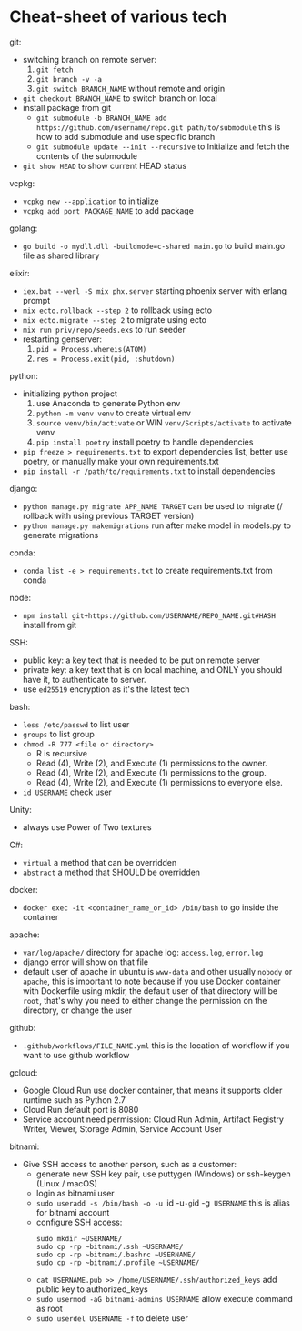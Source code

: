 # Cheat-sheet of various tech

git:
- switching branch on remote server:
  1. `git fetch`
  2. `git branch -v -a`
  3. `git switch BRANCH_NAME` without remote and origin
- `git checkout BRANCH_NAME` to switch branch on local
- install package from git
  - `git submodule -b BRANCH_NAME add https://github.com/username/repo.git path/to/submodule` this is how to add submodule and use specific branch
  - `git submodule update --init --recursive` to Initialize and fetch the contents of the submodule
- `git show HEAD` to show current HEAD status

vcpkg:
- `vcpkg new --application` to initialize
- `vcpkg add port PACKAGE_NAME` to add package

golang:
- `go build -o mydll.dll -buildmode=c-shared main.go` to build main.go file as shared library

elixir:
- `iex.bat --werl -S mix phx.server` starting phoenix server with erlang prompt
- `mix ecto.rollback --step 2` to rollback using ecto 
- `mix ecto.migrate --step 2` to migrate using ecto
- `mix run priv/repo/seeds.exs` to run seeder
- restarting genserver:
  1. `pid = Process.whereis(ATOM)`
  2. `res = Process.exit(pid, :shutdown)`

python:
- initializing python project
  1. use Anaconda to generate Python env
  2. `python -m venv venv` to create virtual env
  3. `source venv/bin/activate` or WIN `venv/Scripts/activate` to activate venv
  4. `pip install poetry` install poetry to handle dependencies
- `pip freeze > requirements.txt` to export dependencies list, better use poetry, or manually make your own requirements.txt
- `pip install -r /path/to/requirements.txt` to install dependencies

django:
- `python manage.py migrate APP_NAME TARGET` can be used to migrate (/ rollback with using previous TARGET version)
- `python manage.py makemigrations` run after make model in models.py to generate migrations

conda:
- `conda list -e > requirements.txt` to create requirements.txt from conda

node:
- `npm install git+https://github.com/USERNAME/REPO_NAME.git#HASH` install from git

SSH:
- public key: a key text that is needed to be put on remote server
- private key: a key text that is on local machine, and ONLY you should have it, to authenticate to server.
- use `ed25519` encryption as it's the latest tech

bash:
- `less /etc/passwd` to list user
- `groups` to list group
- `chmod -R 777 <file or directory>`
  - R is recursive
  - Read (4), Write (2), and Execute (1) permissions to the owner.
  - Read (4), Write (2), and Execute (1) permissions to the group.
  - Read (4), Write (2), and Execute (1) permissions to everyone else.
- `id USERNAME` check user

Unity:
- always use Power of Two textures

C#:
- `virtual` a method that can be overridden
- `abstract` a method that SHOULD be overridden

docker:
- `docker exec -it <container_name_or_id> /bin/bash` to go inside the container

apache:
- `var/log/apache/` directory for apache log: `access.log`, `error.log`
- django error will show on that file
- default user of apache in ubuntu is `www-data` and other usually `nobody` or `apache`, this is important to note because if you use Docker container with Dockerfile using mkdir, the default user of that directory will be `root`, that's why you need to either change the permission on the directory, or change the user

github:
- `.github/workflows/FILE_NAME.yml` this is the location of workflow if you want to use github workflow

gcloud:
- Google Cloud Run use docker container, that means it supports older runtime such as Python 2.7
- Cloud Run default port is 8080
- Service account need permission: Cloud Run Admin, Artifact Registry Writer, Viewer, Storage Admin, Service Account User

bitnami:
- Give SSH access to another person, such as a customer:
  - generate new SSH key pair, use puttygen (Windows) or ssh-keygen (Linux / macOS)
  - login as bitnami user
  - `sudo useradd -s /bin/bash -o -u `id -u` -g `id -g` USERNAME` this is alias for bitnami account
  - configure SSH access:
    ```
    sudo mkdir ~USERNAME/
    sudo cp -rp ~bitnami/.ssh ~USERNAME/
    sudo cp -rp ~bitnami/.bashrc ~USERNAME/
    sudo cp -rp ~bitnami/.profile ~USERNAME/
    ```
  - `cat USERNAME.pub >> /home/USERNAME/.ssh/authorized_keys` add public key to authorized_keys
  - `sudo usermod -aG bitnami-admins USERNAME` allow execute command as root
  - `sudo userdel USERNAME -f` to delete user

